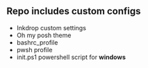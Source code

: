 ## Repo includes custom configs
+ Inkdrop custom settings
+ Oh my posh theme
+ bashrc_profile
+ pwsh profile
+ init.ps1 powershell script for **windows**
